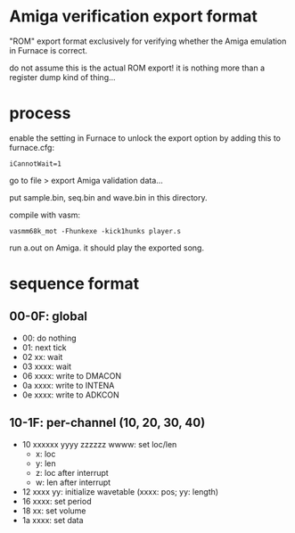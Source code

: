 # Amiga verification export format

"ROM" export format exclusively for verifying whether the Amiga emulation in Furnace is correct.

do not assume this is the actual ROM export! it is nothing more than a register dump kind of thing...

# process

enable the setting in Furnace to unlock the export option by adding this to furnace.cfg:

```
iCannotWait=1
```

go to file > export Amiga validation data...

put sample.bin, seq.bin and wave.bin in this directory.

compile with vasm:

```
vasmm68k_mot -Fhunkexe -kick1hunks player.s
```

run a.out on Amiga. it should play the exported song.

# sequence format

## 00-0F: global

- 00: do nothing
- 01: next tick
- 02 xx: wait
- 03 xxxx: wait
- 06 xxxx: write to DMACON
- 0a xxxx: write to INTENA
- 0e xxxx: write to ADKCON

## 10-1F: per-channel (10, 20, 30, 40)

- 10 xxxxxx yyyy zzzzzz wwww: set loc/len
  - x: loc
  - y: len
  - z: loc after interrupt
  - w: len after interrupt
- 12 xxxx yy: initialize wavetable (xxxx: pos; yy: length)
- 16 xxxx: set period
- 18 xx: set volume
- 1a xxxx: set data
